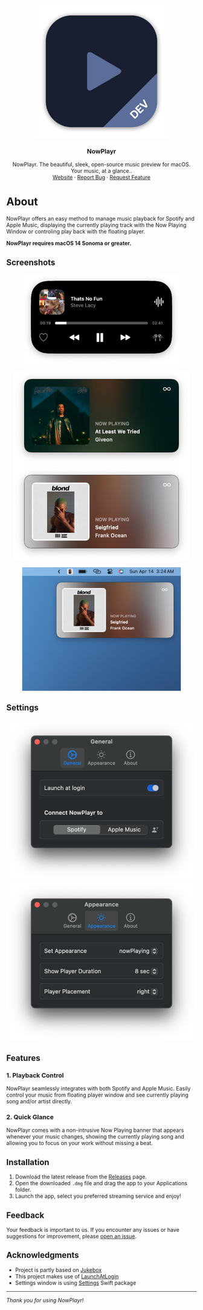 <div align="center">
  <a href="https://github.com/CozyBrian/NowPlayr">
    <img src="docs/images/icon.png" width="350">
  </a>

  <h3 align="center">NowPlayr</h3>

  <p align="center">
    NowPlayr. The beautiful, sleek, open-source music preview for macOS. Your music, at a glance..
    <br />
    <a href="https://briannewton.dev/NowPlayr/">Website</a>
    ·
    <a href="https://github.com/CozyBrian/NowPlayr/issues">Report Bug</a>
    ·
    <a href="https://github.com/CozyBrian/NowPlayr/issues">Request Feature</a>
  </p>
</div>

# About

NowPlayr offers an easy method to manage music playback for Spotify and Apple Music, displaying the currently playing track with the Now Playing Window or controling play back with the floating player.

**NowPlayr requires macOS 14 Sonoma or greater.**

## Screenshots

<p align="center">
  <img width="420" src="docs/images/playerShot.png">
</p>

<p align="center">
  <img height="250" src="docs/images/npshot1.png">
  <img height="250" src="docs/images/npshot2.png">
</p>

<p align="center">
  <img width="420" src="docs/images/npshot3.png">
</p>

## Settings

<p align="center">
  <img width="520" src="docs/images/settings2.png">
  <img width="520" src="docs/images/settings1.png">
</p>

## Features

### 1. Playback Control
NowPlayr seamlessly integrates with both Spotify and Apple Music. Easily control your music from floating player window and see currently playing song and/or artist directly.

### 2. Quick Glance
NowPlayr comes with a non-intrusive Now Playing banner that appears whenever your music changes, showing the currently playing song and allowing you to focus on your work without missing a beat. 

## Installation

1. Download the latest release from the [Releases](https://github.com/CozyBrian/NowPlayr/releases/) page.
2. Open the downloaded `.dmg` file and drag the app to your Applications folder.
3. Launch the app, select you preferred streaming service and enjoy!

## Feedback

Your feedback is important to us. If you encounter any issues or have suggestions for improvement, please [open an issue](https://github.com/CozyBrian/NowPlayr/issues).

## Acknowledgments

- Project is partly based on [Jukebox](https://github.com/Jaysce/Jukebox/tree/main)
- This project makes use of [LaunchAtLogin](https://github.com/sindresorhus/LaunchAtLogin)
- Settings window is using [Settings](https://github.com/sindresorhus/Settings) Swift package

---

*Thank you for using NowPlayr!*